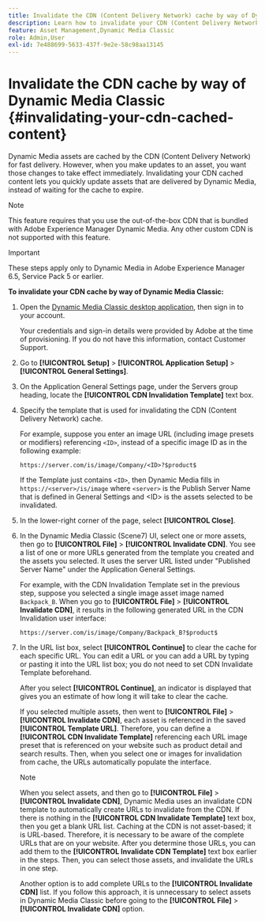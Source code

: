 ```yaml
---
title: Invalidate the CDN (Content Delivery Network) cache by way of Dynamic Media Classic
description: Learn how to invalidate your CDN (Content Delivery Network) cached content to let you quickly update assets that are delivered by Dynamic Media, instead of waiting for the cache to expire.
feature: Asset Management,Dynamic Media Classic
role: Admin,User
exl-id: 7e488699-5633-437f-9e2e-58c98aa13145
---
```

# Invalidate the CDN cache by way of Dynamic Media Classic {#invalidating-your-cdn-cached-content}

Dynamic Media assets are cached by the CDN (Content Delivery Network) for fast delivery. However, when you make updates to an asset, you want those changes to take effect immediately. Invalidating your CDN cached content lets you quickly update assets that are delivered by Dynamic Media, instead of waiting for the cache to expire.

>[!NOTE]
>
>This feature requires that you use the out-of-the-box CDN that is bundled with Adobe Experience Manager Dynamic Media. Any other custom CDN is not supported with this feature.

>[!IMPORTANT]
>
>These steps apply only to Dynamic Media in Adobe Experience Manager 6.5, Service Pack 5 or earlier. <!-- If you are using Dynamic Media in AEM as a Cloud Service, [use the new steps found here](/help/assets/invalidate-cdn-cache-dynamic-media.md). -->

<!-- REMOVED MARCH 28, 2022 BECAUSE OF 404; NO REDIRECT WAS PUT IN PLACE BY SUPPORT See also [Cache overview in Dynamic Media Classic](https://helpx.adobe.com/experience-manager/scene7/kb/base/caching-questions/scene7-caching-overview.html). -->

**To invalidate your CDN cache by way of Dynamic Media Classic:**

1. Open the [Dynamic Media Classic desktop application](https://experienceleague.adobe.com/docs/dynamic-media-classic/using/getting-started/signing-out.html#getting-started), then sign in to your account.

      Your credentials and sign-in details were provided by Adobe at the time of provisioning. If you do not have this information, contact Customer Support.

1. Go to **[!UICONTROL Setup]** > **[!UICONTROL Application Setup]** > **[!UICONTROL General Settings]**.
1. On the Application General Settings page, under the Servers group heading, locate the **[!UICONTROL CDN Invalidation Template]** text box.

1. Specify the template that is used for invalidating the CDN (Content Delivery Network) cache.

   For example, suppose you enter an image URL (including image presets or modifiers) referencing `<ID>`, instead of a specific image ID as in the following example:

   `https://server.com/is/image/Company/<ID>?$product$`

   If the Template just contains `<ID>`, then Dynamic Media fills in `https://<server>/is/image` where `<server>` is the Publish Server Name that is defined in General Settings and &lt;ID&gt; is the assets selected to be invalidated.

1. In the lower-right corner of the page, select **[!UICONTROL Close]**.
1. In the Dynamic Media Classic (Scene7) UI, select one or more assets, then go to **[!UICONTROL File]** > **[!UICONTROL Invalidate CDN]**. You see a list of one or more URLs generated from the template you created and the assets you selected. It uses the server URL listed under "Published Server Name" under the Application General Settings.

   For example, with the CDN Invalidation Template set in the previous step, suppose you selected a single image asset image named `Backpack_B`. When you go to **[!UICONTROL File]** > **[!UICONTROL Invalidate CDN]**, it results in the following generated URL in the CDN Invalidation user interface:

   `https://server.com/is/image/Company/Backpack_B?$product$`

1. In the URL list box, select **[!UICONTROL Continue]** to clear the cache for each specific URL. You can edit a URL or you can add a URL by typing or pasting it into the URL list box; you do not need to set CDN Invalidate Template beforehand.

   After you select **[!UICONTROL Continue]**, an indicator is displayed that gives you an estimate of how long it will take to clear the cache.

   If you selected multiple assets, then went to **[!UICONTROL File]** > **[!UICONTROL Invalidate CDN]**, each asset is referenced in the saved **[!UICONTROL Template URL]**. Therefore, you can define a **[!UICONTROL CDN Invalidate Template]** referencing each URL image preset that is referenced on your website such as product detail and search results. Then, when you select one or images for invalidation from cache, the URLs automatically populate the interface.

   >[!NOTE]
   >
   >When you select assets, and then go to **[!UICONTROL File]** > **[!UICONTROL Invalidate CDN]**, Dynamic Media uses an invalidate CDN template to automatically create URLs to invalidate from the CDN. If there is nothing in the **[!UICONTROL CDN Invalidate Template]** text box, then you get a blank URL list. Caching at the CDN is not asset-based; it is URL-based. Therefore, it is necessary to be aware of the complete URLs that are on your website. After you determine those URLs, you can add them to the **[!UICONTROL Invalidate CDN Template]** text box earlier in the steps. Then, you can select those assets, and invalidate the URLs in one step.
   >
   >Another option is to add complete URLs to the **[!UICONTROL Invalidate CDN]** list. If you follow this approach, it is unnecessary to select assets in Dynamic Media Classic before going to the **[!UICONTROL File]** > **[!UICONTROL Invalidate CDN]** option.
